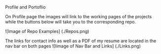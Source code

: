 Profile and Portoflio

On Profile page the images will link to the working pages of the projects while the buttons below will take you to the corresponding repo.

![Image of Repo Examples]
(./Repos.png)


The links for contact info as well as a PDF of my resume are located in the nav bar on both pages
![Iimage of Nav Bar and Links]
(./Links.png)



